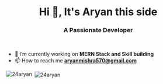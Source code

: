 <h1 align="center">Hi 👋, It's Aryan this side</h1>
<h3 align="center">A Passionate Developer </h3>
<br>

- 🔭 I’m currently working on **MERN Stack and Skill building**
  <br>
- 📫 How to reach me **aryanmishra570@gmail.com**

<p><img align="left" src="https://github-readme-stats.vercel.app/api/top-langs?username=24aryan&show_icons=true&locale=en&layout=compact" alt="24aryan" /></p>

<p>&nbsp;<img align="center" src="https://github-readme-stats.vercel.app/api?username=24aryan&show_icons=true&locale=en" alt="24aryan" /></p>

